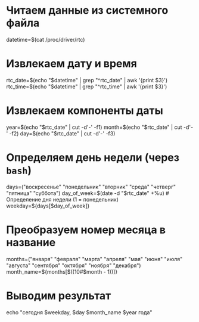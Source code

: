 
# Читаем данные из системного файла
datetime=$(cat /proc/driver/rtc)

# Извлекаем дату и время
rtc_date=$(echo "$datetime" | grep "^rtc_date" | awk '{print $3}')
rtc_time=$(echo "$datetime" | grep "^rtc_time" | awk '{print $3}')

# Извлекаем компоненты даты
year=$(echo "$rtc_date" | cut -d'-' -f1)
month=$(echo "$rtc_date" | cut -d'-' -f2)
day=$(echo "$rtc_date" | cut -d'-' -f3)

# Определяем день недели (через `bash`)
days=("воскресенье" "понедельник" "вторник" "среда" "четверг" "пятница" "суббота")
day_of_week=$(date -d "$rtc_date" +%u) # Определение дня недели (1 = понедельник)
weekday=${days[$day_of_week]}

# Преобразуем номер месяца в название
months=("января" "февраля" "марта" "апреля" "мая" "июня" "июля" "августа" "сентября" "октября" "ноября" "декабря")
month_name=${months[$((10#$month - 1))]}

# Выводим результат
echo "сегодня $weekday, $day $month_name $year года"
